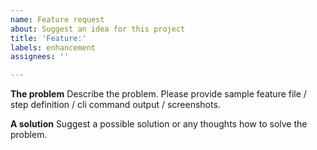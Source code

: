 ```yaml
---
name: Feature request
about: Suggest an idea for this project
title: 'Feature:'
labels: enhancement
assignees: ''

---
```


**The problem**
Describe the problem. Please provide sample feature file / step definition / cli command output / screenshots.

**A solution**
Suggest a possible solution or any thoughts how to solve the problem.
